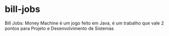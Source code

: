 # bill-jobs
Bill Jobs: Money Machine é um jogo feito em Java, é um trabalho que vale 2 pontos para Projeto e Desenvolvimento de Sistemas
